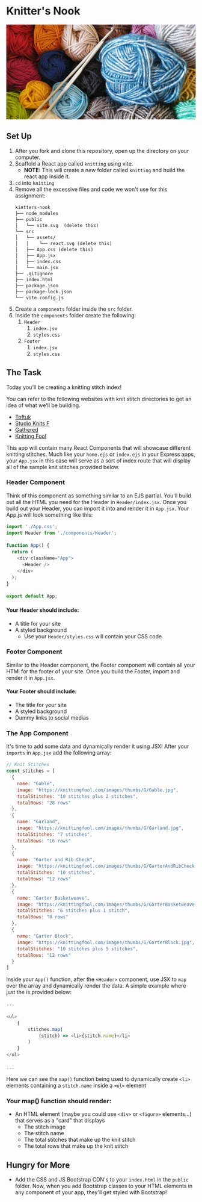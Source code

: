 # Knitter's Nook
<p align="center"><img src="./banner.png" /></p>


## Set Up
1. After you fork and clone this repository, open up the directory on your computer.
1. Scaffold a React app called `knitting` using vite.
    - **NOTE:** This will create a new folder called `knitting` and build the react app inside it.
1. `cd` into `knitting`
1. Remove all the excessive files and code we won't use for this assignment:
    ```
    kintters-nook
    ├── node_modules
    ├── public
    │   └── vite.svg  (delete this)
    └── src
    │   └── assets/
    │   │    └── react.svg (delete this)
    │   ├── App.css (delete this)
    │   ├── App.jsx
    │   ├── index.css
    │   └── main.jsx
    ├── .gitignore
    ├── index.html
    ├── package.json
    ├── package-lock.json
    └── vite.config.js
    ```
1. Create a `components` folder inside the `src` folder.
1. Inside the `components` folder create the following:
    1. `Header`
        1. `index.jsx`
        1. `styles.css`
    1. `Footer`
        1. `index.jsx`
        1. `styles.css`


## The Task
Today you'll be creating a knitting stitch index! 

You can refer to the following websites with knit stitch directories to get an idea of what we'll be building.
- [Toftuk](https://www.toftuk.com/Article_Pages_StitchDirectory.aspx)
- [Studio Knits F](https://www.studioknitsf.com/stitch-patterns-beginner/)
- [Gathered](https://www.gathered.how/knitting-and-crochet/knitting/knitting-stitch-patterns/#Knitting-stitch-patterns-for-beginners)
- [Knitting Fool](https://knittingfool.com/StitchIndex/KF_StitchCatalog.aspx?sort=a)

This app will contain many React Components that will showcase different knitting stitches. Much like your `home.ejs` or `index.ejs` in your Express apps, your `App.jsx` in this case will serve as a sort of index route that will display all of the sample knit stitches provided below.

### Header Component
Think of this component as something similar to an EJS partial. You'll build out all the HTML you need for the Header in `Header/index.jsx`. Once you build out your Header, you can import it into and render it in `App.jsx`.
Your App.js will look something like this:
```js
import './App.css';
import Header from './components/Header';

function App() {
  return (
    <div className="App">
      <Header />
    </div>
  );
}

export default App;
```

#### Your Header should include:
- A title for your site
- A styled background
    - Use your `Header/styles.css` will contain your CSS code


### Footer Component
Similar to the Header component, the Footer component will contain all your HTMl for the footer of your site. Once you build the Footer, import and render it in `App.jsx`.

#### Your Footer should include:
- The title for your site
- A styled background
- Dummy links to social medias


### The App Component
It's time to add some data and dynamically render it using JSX! After your `imports` in `App.jsx` add the following array:
```js
// Knit Stitches
const stitches = [
  {
    name: "Gable",
    image: "https://knittingfool.com/images/thumbs/G/Gable.jpg",
    totalStitches: "10 stitches plus 2 stitches",
    totalRows: "28 rows"
  },
  {
    name: "Garland",
    image: "https://knittingfool.com/images/thumbs/G/Garland.jpg",
    totalStitches: "7 stitches",
    totalRows: "16 rows"
  },
  {
    name: "Garter and Rib Check",
    image: "https://knittingfool.com/images/thumbs/G/GarterAndRibCheck.jpg",
    totalStitches: "10 stitches",
    totalRows: "12 rows"
  },
  {
    name: "Garter Basketweave",
    image: "https://knittingfool.com/images/thumbs/G/GarterBasketweave.jpg",
    totalStitches: "6 stitches plus 1 stitch",
    totalRows: "8 rows"
  },
  {
    name: "Garter Block",
    image: "https://knittingfool.com/images/thumbs/G/GarterBlock.jpg",
    totalStitches: "10 stitches plus 5 stitches",
    totalRows: "12 rows"
  }
]
```
Inside your `App()` function, after the `<Header>` component, use JSX to `map` over the array and dynamically render the data. A simple example where just the is provided below:
```js
...

<ul>
    {
        stitches.map(
            (stitch) => <li>{stitch.name}</li>
        )
    }
</ul>

...
```
Here we can see the `map()` function being used to dynamically create `<li>` elements containing a `stitch.name` inside a `<ul>` element

### Your map() function should render:
- An HTML element (maybe you could use `<div>` or `<figure>` elements...) that serves as a "card" that displays
    - The stitch image
    - The stitch name
    - The total stitches that make up the knit stitch
    - The total rows that make up the knit stitch


## Hungry for More
- Add the CSS and JS Bootstrap CDN's to your `index.html` in the `public` folder. Now, when you add Bootstrap classes to your HTML elements in any component of your app, they'll get styled with Bootstrap!